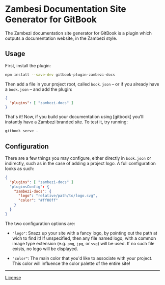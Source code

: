 Zambesi Documentation Site Generator for GitBook
================================================

The Zambezi documentation site generator for GitBook is a plugin which outputs a documentation website, in the Zambezi style.

Usage
-----

First, install the plugin:

```sh
npm install --save-dev gitbook-plugin-zambezi-docs
```

Then add a file in your project root, called `book.json` – or if you already have a `book.json` – and add the plugin:

```json
{
  "plugins": [ "zambezi-docs" ]
}
```

That's it! Now, if you build your documentation using [gitbook] you'll instantly have a Zambezi branded site. To test it, try running:

```sh
gitbook serve .
```

Configuration
-------------

There are a few things you may configure, either directly in `book.json` or indirectly, such as in the case of adding a project logo. A full configuration looks as such:

```json
{
  "plugins": [ "zambezi-docs" ]
  "pluginsConfig": {
    "zambezi-docs": {
      "logo": "relative/path/to/logo.svg",
      "color": "#ff00ff"
    }
  }
}
```

The two configuration options are:

- `"logo"`: Snazz up your site with a fancy logo, by pointing out the path at wich to find it! If unspecified, then any file named logo, with a common image type extension (e.g. `png`, `jpg`, or `svg`) will be used. If no such file exists, no logo will be displayed.

- `"color"`: The main color that you'd like to associate with your project. This color will influence the color palette of the entire site!

---

[License](LICENSE)